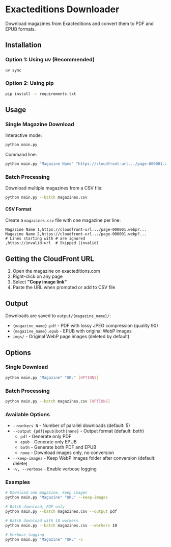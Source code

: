 # Exacteditions Downloader

Download magazines from Exacteditions and convert them to PDF and EPUB formats.

## Installation

### Option 1: Using uv (Recommended)

```bash
uv sync
```

### Option 2: Using pip

```bash
pip install -r requirements.txt
```

## Usage

### Single Magazine Download

Interactive mode:

```bash
python main.py
```

Command line:

```bash
python main.py "Magazine Name" "https://cloudfront-url.../page-000001.webp?..."
```

### Batch Processing

Download multiple magazines from a CSV file:

```bash
python main.py --batch magazines.csv
```

#### CSV Format

Create a `magazines.csv` file with one magazine per line:

```csv
Magazine Name 1,https://cloudfront-url.../page-000001.webp?...
Magazine Name 2,https://cloudfront-url.../page-000001.webp?...
# Lines starting with # are ignored
,https://invalid-url  # Skipped (invalid)
```

## Getting the CloudFront URL

1. Open the magazine on exacteditions.com
2. Right-click on any page
3. Select **"Copy image link"**
4. Paste the URL when prompted or add to CSV file

## Output

Downloads are saved to `output/{magazine_name}/`:

- `{magazine_name}.pdf` - PDF with lossy JPEG compression (quality 90)
- `{magazine_name}.epub` - EPUB with original WebP images
- `imgs/` - Original WebP page images (deleted by default)

## Options

### Single Download

```bash
python main.py "Magazine" "URL" [OPTIONS]
```

### Batch Processing

```bash
python main.py --batch magazines.csv [OPTIONS]
```

### Available Options

- `--workers N` - Number of parallel downloads (default: 5)
- `--output {pdf|epub|both|none}` - Output format (default: both)
  - `pdf` - Generate only PDF
  - `epub` - Generate only EPUB
  - `both` - Generate both PDF and EPUB
  - `none` - Download images only, no conversion
- `--keep-images` - Keep WebP images folder after conversion (default: delete)
- `-v, --verbose` - Enable verbose logging

### Examples

```bash
# Download one magazine, keep images
python main.py "Magazine" "URL" --keep-images

# Batch download, PDF only
python main.py --batch magazines.csv --output pdf

# Batch download with 10 workers
python main.py --batch magazines.csv --workers 10

# Verbose logging
python main.py "Magazine" "URL" -v
```
